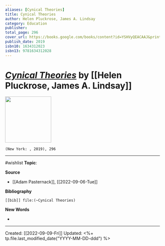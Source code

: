 ```yaml
---
aliases: [Cynical Theories]
title: Cynical Theories
author: Helen Pluckrose, James A. Lindsay
category: Education
publisher: 
total_page: 296
cover_url: https://books.google.com/books/content?id=YSHVyQEACAAJ&printsec=frontcover&img=1&zoom=1&source=gbs_api
publish_date: 2019
isbn10: 1634312023
isbn13: 9781634312028
---
```

# *[Cynical Theories]()* by [[Helen Pluckrose, James A. Lindsay]]

<img src="https://books.google.com/books/content?id=YSHVyQEACAAJ&printsec=frontcover&img=1&zoom=1&source=gbs_api" width=150>

`(New York: , 2019), 296`


--- 
#wishlist
**Topic**: 

**Source**
- [[Adam Pasternack]], [[2022-09-06-Tue]]


**Bibliography**

```query
[[bib]] file:(~Cynical Theories)
```
 

**New Words**

- 

---
Created: [[2022-09-09-Fri]]
Updated: <%+ tp.file.last_modified_date("YYYY-MM-DD-ddd") %>
